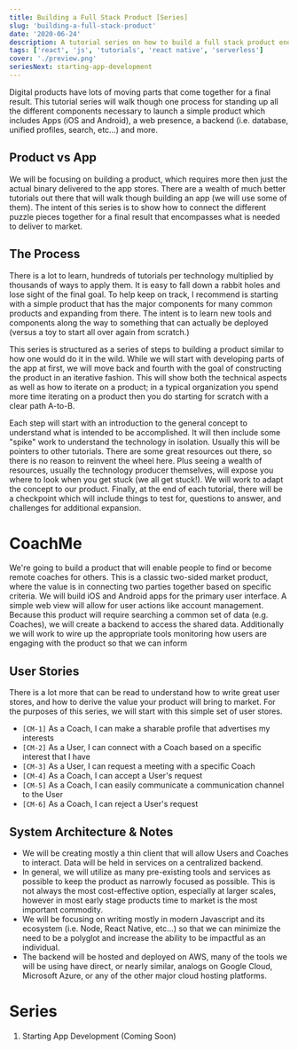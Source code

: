 ```yaml
---
title: Building a Full Stack Product [Series]
slug: 'building-a-full-stack-product'
date: '2020-06-24'
description: A tutorial series on how to build a full stack product end-to-end with React Native and Serverless
tags: ['react', 'js', 'tutorials', 'react native', 'serverless']
cover: './preview.png'
seriesNext: starting-app-development
---
```


Digital products have lots of moving parts that come together for a final result. This tutorial series will walk though one process for standing up all the different components necessary to launch a simple product which includes Apps (iOS and Android), a web presence, a backend (i.e. database, unified profiles, search, etc...) and more.

## Product vs App
We will be focusing on building a product, which requires more then just the actual binary delivered to the app stores. There are a wealth of much better tutorials out there that will walk though building an app (we will use some of them). The intent of this series is to show how to connect the different puzzle pieces together for a final result that encompasses what is needed to deliver to market.

## The Process
There is a lot to learn, hundreds of tutorials per technology multiplied by thousands of ways to apply them. It is easy to fall down a rabbit holes and lose sight of the final goal. To help keep on track, I recommend is starting with a simple product that has the major components for many common products and expanding from there. The intent is to learn new tools and components along the way to something that can actually be deployed (versus a toy to start all over again from scratch.)

This series is structured as a series of steps to building a product similar to how one would do it in the wild. While we will start with developing parts of the app at first, we will move back and fourth with the goal of constructing the product in an iterative fashion. This will show both the technical aspects as well as how to iterate on a product; in a typical organization you spend more time iterating on a product then you do starting for scratch with a clear path A-to-B. 

Each step will start with an introduction to the general concept to understand what is intended to be accomplished. It will then include some "spike" work to understand the technology in isolation. Usually this will be pointers to other tutorials. There are some great resources out there, so there is no reason to reinvent the wheel here. Plus seeing a wealth of resources, usually the technology producer themselves, will expose you where to look when you get stuck (we all get stuck!). We will work to adapt the concept to our product. Finally, at the end of each tutorial, there will be a checkpoint which will include things to test for, questions to answer, and challenges for additional expansion.

# CoachMe
We're going to build a product that will enable people to find or become remote coaches for others. This is a classic two-sided market product, where the value is in connecting two parties together based on specific criteria. We will build iOS and Android apps for the primary user interface. A simple web view will allow for user actions like account management. Because this product will require searching a common set of data (e.g. Coaches), we will create a backend to access the shared data. Additionally we will work to wire up the appropriate tools monitoring how users are engaging with the product so that we can inform 

## User Stories

There is a lot more that can be read to understand how to write great user stores, and how to derive the value your product will bring to market. For the purposes of this series, we will start with this simple set of user stores. 

* `[CM-1]` As a Coach, I can make a sharable profile that advertises my interests
* `[CM-2]` As a User, I can connect with a Coach based on a specific interest that I have
* `[CM-3]` As a User, I can request a meeting with a specific Coach
* `[CM-4]` As a Coach, I can accept a User's request
* `[CM-5]` As a Coach, I can easily communicate a communication channel to the User
* `[CM-6]` As a Coach, I can reject a User's request

## System Architecture & Notes

* We will be creating mostly a thin client that will allow Users and Coaches to interact. Data will be held in services on a centralized backend.
* In general, we will utilize as many pre-existing tools and services as possible to keep the product as narrowly focused as possible. This is not always the most cost-effective option, especially at larger scales, however in most early stage products time to market is the most important commodity. 
* We will be focusing on writing mostly in modern Javascript and its ecosystem (i.e. Node, React Native, etc...) so that we can minimize the need to be a polyglot and increase the ability to be impactful as an individual.
* The backend will be hosted and deployed on AWS, many of the tools we will be using have direct, or nearly similar, analogs on Google Cloud, Microsoft Azure, or any of the other major cloud hosting platforms.

# Series

1. Starting App Development (Coming Soon)